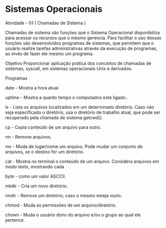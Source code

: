 # Sistemas Operacionais 

Atividade - 01 ( Chamadas de Sistema )

Chamadas de sistema são funções que o Sistema Operacional disponibiliza para acessar os recursos que
o mesmo gerencia. Para facilitar o uso dessas funções são desenvolvidos programas de sistemas, que
permitem que o usuário realize tarefas administrativas através da execução de programas, ao invés de
fazer ele mesmo um programa.

Objetivo
Proporcionar aplicação prática dos conceitos de chamadas de sistemas, syscall, em sistemas operacionais
Unix e derivados.

Programas 

date - Mostra a hora atual.

uptime - Mostra a quanto tempo o computados está ligado..

ls - Lista os arquivos localizados em um determinado diretório. Caso não seja especificado o diretório, usa o diretório de trabalho atual, que pode ser recuperado pela chamada de sistema getcwd().

cp - Copia conteúdo de um arquivo para outro.

rm - Remove arquivos.

mv - Muda de lugar/nome um arquivo. Pode mudar um conjunto de arquivos, se o destino for um diretório.

cat - Mostra no terminal o conteúdo de um arquivo. Considera arquivos em modo texto, mostrando cada

byte - como um valor ASCCII.

mkdir - Cria um novo diretório.

rmdir - Remove um diretório, caso o mesmo esteja vazio.

chmod - Muda as permissões de um arquivo/diretório.

chown - Muda o usuário dono do arquivo e/ou o grupo ao qual ele pertence.

